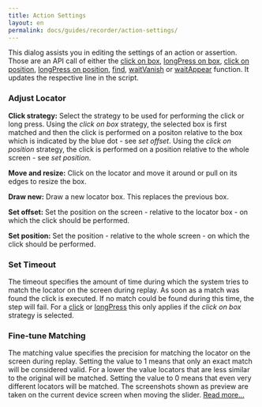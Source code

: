 ```yaml
---
title: Action Settings
layout: en
permalink: docs/guides/recorder/action-settings/
---
```


This dialog assists you in editing the settings of an action or assertion. Those are an API call of either the <a href="/docs/api/input#click-box">click on box</a>, <a href="/docs/api/input#longPress-box">longPress on box</a>, <a href="/docs/api/input#click-position">click on position</a>, <a href="/docs/api/input#longPress-position">longPress on position</a>, <a href="/docs/api/locator#find">find</a>, <a href="/docs/api/locator#waitVanish">waitVanish</a> or <a href="/docs/api/locator#waitAppear">waitAppear</a> function. It updates the respective line in the script.


<h3 id="locator">Adjust Locator</h3>
<strong>Click strategy:</strong> Select the strategy to be used for performing the click or long press. Using the <em>click on box</em> strategy, the selected box is first matched and then the click is performed on a positon relative to the box which is indicated by the blue dot - see <em>set offset</em>. Using the <em>click on position</em> strategy, the click is performed on a position relative to the whole screen - see <em>set position</em>.

<strong>Move and resize:</strong> Click on the locator and move it around or pull on its edges to resize the box.

<strong>Draw new:</strong> Draw a new locator box. This replaces the previous box.

<strong>Set offset:</strong> Set the position on the screen - relative to the locator box - on which the click should be performed.

<strong>Set position:</strong> Set the position - relative to the whole screen - on which the click should be performed.


<h3 id="timeout">Set Timeout</h3>
The timeout specifies the amount of time during which the system tries to match the locator on the screen during replay. As soon as a match was found the click is executed. If no match could be found during this time, the step will fail. For a <a href="/docs/api/input#click-locator">click</a> or <a href="/docs/api/input#longPress-locator">longPress</a> this only applies if the <em>click on box</em> strategy is selected.


<h3 id="matching">Fine-tune Matching</h3>
The matching value specifies the precision for matching the locator on the screen during replay. Setting the value to 1 means that only an exact match will be considered valid. For a lower the value locators that are less similar to the original will be matched. Setting the value to 0 means that even very different locators will be matched. The screenshots shown as preview are taken on the current device screen when moving the slider. <a href="http://help.testobject.com/docs/guides/image-matching#fine-tune-matching">Read more...</a>
